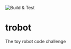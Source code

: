 ![Build & Test](https://github.com/bingtimren/trobot/workflows/CI/badge.svg)

# trobot
The toy robot code challenge
